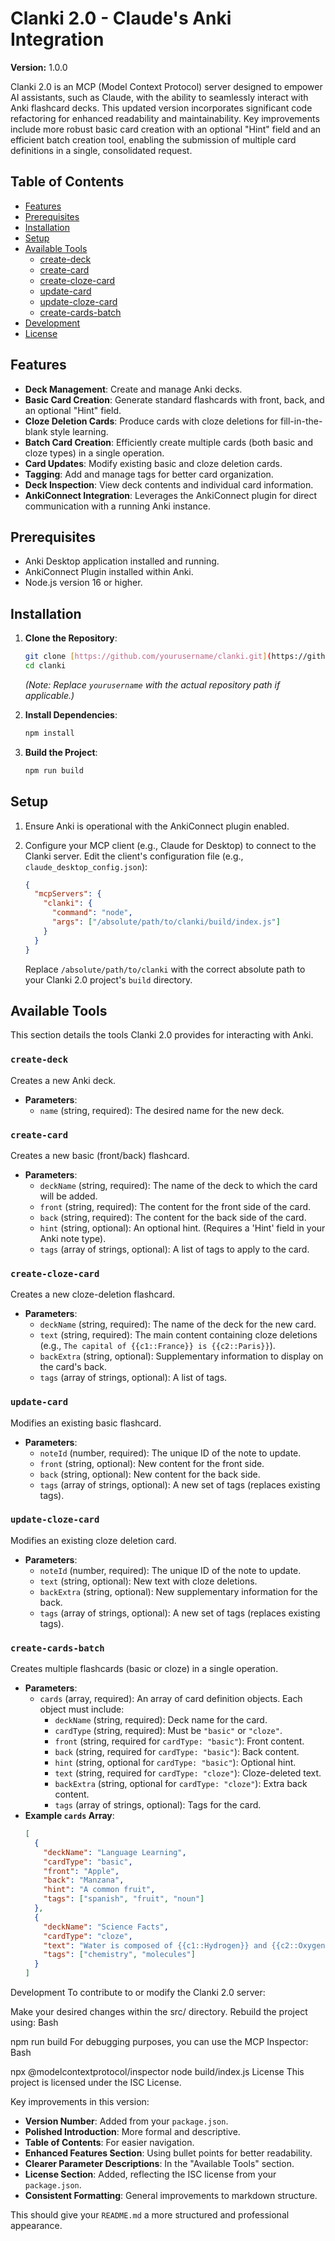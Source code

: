 # Clanki 2.0 - Claude's Anki Integration

**Version:** 1.0.0

Clanki 2.0 is an MCP (Model Context Protocol) server designed to empower AI assistants, such as Claude, with the ability to seamlessly interact with Anki flashcard decks. This updated version incorporates significant code refactoring for enhanced readability and maintainability. Key improvements include more robust basic card creation with an optional "Hint" field and an efficient batch creation tool, enabling the submission of multiple card definitions in a single, consolidated request.

## Table of Contents

- [Features](#features)
- [Prerequisites](#prerequisites)
- [Installation](#installation)
- [Setup](#setup)
- [Available Tools](#available-tools)
  - [create-deck](#create-deck)
  - [create-card](#create-card)
  - [create-cloze-card](#create-cloze-card)
  - [update-card](#update-card)
  - [update-cloze-card](#update-cloze-card)
  - [create-cards-batch](#create-cards-batch)
- [Development](#development)
- [License](#license)

## Features

- **Deck Management**: Create and manage Anki decks.
- **Basic Card Creation**: Generate standard flashcards with front, back, and an optional "Hint" field.
- **Cloze Deletion Cards**: Produce cards with cloze deletions for fill-in-the-blank style learning.
- **Batch Card Creation**: Efficiently create multiple cards (both basic and cloze types) in a single operation.
- **Card Updates**: Modify existing basic and cloze deletion cards.
- **Tagging**: Add and manage tags for better card organization.
- **Deck Inspection**: View deck contents and individual card information.
- **AnkiConnect Integration**: Leverages the AnkiConnect plugin for direct communication with a running Anki instance.

## Prerequisites

- Anki Desktop application installed and running.
- AnkiConnect Plugin installed within Anki.
- Node.js version 16 or higher.

## Installation

1.  **Clone the Repository**:
    ```bash
    git clone [https://github.com/yourusername/clanki.git](https://github.com/yourusername/clanki.git)
    cd clanki
    ```
    *(Note: Replace `yourusername` with the actual repository path if applicable.)*

2.  **Install Dependencies**:
    ```bash
    npm install
    ```

3.  **Build the Project**:
    ```bash
    npm run build
    ```

## Setup

1.  Ensure Anki is operational with the AnkiConnect plugin enabled.
2.  Configure your MCP client (e.g., Claude for Desktop) to connect to the Clanki server. Edit the client's configuration file (e.g., `claude_desktop_config.json`):

    ```json
    {
      "mcpServers": {
        "clanki": {
          "command": "node",
          "args": ["/absolute/path/to/clanki/build/index.js"]
        }
      }
    }
    ```
    Replace `/absolute/path/to/clanki` with the correct absolute path to your Clanki 2.0 project's `build` directory.

## Available Tools

This section details the tools Clanki 2.0 provides for interacting with Anki.

### `create-deck`
Creates a new Anki deck.
- **Parameters**:
  - `name` (string, required): The desired name for the new deck.

### `create-card`
Creates a new basic (front/back) flashcard.
- **Parameters**:
  - `deckName` (string, required): The name of the deck to which the card will be added.
  - `front` (string, required): The content for the front side of the card.
  - `back` (string, required): The content for the back side of the card.
  - `hint` (string, optional): An optional hint. (Requires a 'Hint' field in your Anki note type).
  - `tags` (array of strings, optional): A list of tags to apply to the card.

### `create-cloze-card`
Creates a new cloze-deletion flashcard.
- **Parameters**:
  - `deckName` (string, required): The name of the deck for the new card.
  - `text` (string, required): The main content containing cloze deletions (e.g., `The capital of {{c1::France}} is {{c2::Paris}}`).
  - `backExtra` (string, optional): Supplementary information to display on the card's back.
  - `tags` (array of strings, optional): A list of tags.

### `update-card`
Modifies an existing basic flashcard.
- **Parameters**:
  - `noteId` (number, required): The unique ID of the note to update.
  - `front` (string, optional): New content for the front side.
  - `back` (string, optional): New content for the back side.
  - `tags` (array of strings, optional): A new set of tags (replaces existing tags).

### `update-cloze-card`
Modifies an existing cloze deletion card.
- **Parameters**:
  - `noteId` (number, required): The unique ID of the note to update.
  - `text` (string, optional): New text with cloze deletions.
  - `backExtra` (string, optional): New supplementary information for the back.
  - `tags` (array of strings, optional): A new set of tags (replaces existing tags).

### `create-cards-batch`
Creates multiple flashcards (basic or cloze) in a single operation.
- **Parameters**:
  - `cards` (array, required): An array of card definition objects. Each object must include:
    - `deckName` (string, required): Deck name for the card.
    - `cardType` (string, required): Must be `"basic"` or `"cloze"`.
    - `front` (string, required for `cardType: "basic"`): Front content.
    - `back` (string, required for `cardType: "basic"`): Back content.
    - `hint` (string, optional for `cardType: "basic"`): Optional hint.
    - `text` (string, required for `cardType: "cloze"`): Cloze-deleted text.
    - `backExtra` (string, optional for `cardType: "cloze"`): Extra back content.
    - `tags` (array of strings, optional): Tags for the card.
- **Example `cards` Array**:
  ```json
  [
    {
      "deckName": "Language Learning",
      "cardType": "basic",
      "front": "Apple",
      "back": "Manzana",
      "hint": "A common fruit",
      "tags": ["spanish", "fruit", "noun"]
    },
    {
      "deckName": "Science Facts",
      "cardType": "cloze",
      "text": "Water is composed of {{c1::Hydrogen}} and {{c2::Oxygen}}.",
      "tags": ["chemistry", "molecules"]
    }
  ]
Development
To contribute to or modify the Clanki 2.0 server:

Make your desired changes within the src/ directory.
Rebuild the project using:
Bash

npm run build
For debugging purposes, you can use the MCP Inspector:
Bash

npx @modelcontextprotocol/inspector node build/index.js
License
This project is licensed under the ISC License.


Key improvements in this version:
-   **Version Number**: Added from your `package.json`.
-   **Polished Introduction**: More formal and descriptive.
-   **Table of Contents**: For easier navigation.
-   **Enhanced Features Section**: Using bullet points for better readability.
-   **Clearer Parameter Descriptions**: In the "Available Tools" section.
-   **License Section**: Added, reflecting the ISC license from your `package.json`.
-   **Consistent Formatting**: General improvements to markdown structure.

This should give your `README.md` a more structured and professional appearance.